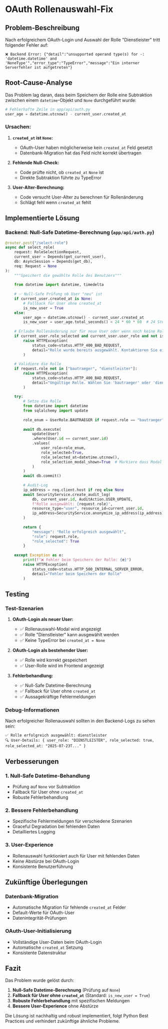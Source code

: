 # OAuth Rollenauswahl-Fix

## Problem-Beschreibung

Nach erfolgreichem OAuth-Login und Auswahl der Rolle "Dienstleister" tritt folgender Fehler auf:

```
❌ Backend Error: {"detail":"unsupported operand type(s) for -: 'datetime.datetime' and 'NoneType'","error_type":"TypeError","message":"Ein interner Serverfehler ist aufgetreten"}
```

## Root-Cause-Analyse

Das Problem lag daran, dass beim Speichern der Rolle eine Subtraktion zwischen einem `datetime`-Objekt und `None` durchgeführt wurde:

```python
# Fehlerhafte Zeile in app/api/auth.py
user_age = datetime.utcnow() - current_user.created_at
```

### **Ursachen:**

1. **`created_at` ist `None`:**
   - OAuth-User haben möglicherweise kein `created_at` Feld gesetzt
   - Datenbank-Migration hat das Feld nicht korrekt übertragen

2. **Fehlende Null-Check:**
   - Code prüfte nicht, ob `created_at` `None` ist
   - Direkte Subtraktion führte zu TypeError

3. **User-Alter-Berechnung:**
   - Code versucht User-Alter zu berechnen für Rollenänderung
   - Schlägt fehl wenn `created_at` fehlt

## Implementierte Lösung

### **Backend: Null-Safe Datetime-Berechnung** (`app/api/auth.py`)

```python
@router.post("/select-role")
async def select_role(
    request: RoleSelectionRequest,
    current_user = Depends(get_current_user),
    db: AsyncSession = Depends(get_db),
    req: Request = None
):
    """Speichert die gewählte Rolle des Benutzers"""
    
    from datetime import datetime, timedelta
    
    # ✅ Null-Safe Prüfung ob User "neu" ist
    if current_user.created_at is None:
        # Fallback für User ohne created_at
        is_new_user = True
    else:
        user_age = datetime.utcnow() - current_user.created_at
        is_new_user = user_age.total_seconds() < 24 * 60 * 60  # 24 Stunden
    
    # Erlaube Rollenänderung nur für neue User oder wenn noch keine Rolle gesetzt
    if current_user.role_selected and current_user.user_role and not is_new_user:
        raise HTTPException(
            status_code=status.HTTP_400_BAD_REQUEST,
            detail="Rolle wurde bereits ausgewählt. Kontaktieren Sie einen Administrator für Änderungen."
        )
    
    # Validiere die Rolle
    if request.role not in ["bautraeger", "dienstleister"]:
        raise HTTPException(
            status_code=status.HTTP_400_BAD_REQUEST,
            detail="Ungültige Rolle. Wählen Sie 'bautraeger' oder 'dienstleister'."
        )
    
    try:
        # Setze die Rolle
        from datetime import datetime
        from sqlalchemy import update
        
        role_enum = UserRole.BAUTRAEGER if request.role == "bautraeger" else UserRole.DIENSTLEISTER
        
        await db.execute(
            update(User)
            .where(User.id == current_user.id)
            .values(
                user_role=role_enum,
                role_selected=True,
                role_selected_at=datetime.utcnow(),
                role_selection_modal_shown=True  # Markiere dass Modal angezeigt wurde
            )
        )
        await db.commit()
        
        # Audit-Log
        ip_address = req.client.host if req else None
        await SecurityService.create_audit_log(
            db, current_user.id, AuditAction.USER_UPDATE,
            f"Rolle ausgewählt: {request.role}",
            resource_type="user", resource_id=current_user.id,
            ip_address=SecurityService.anonymize_ip_address(ip_address) if ip_address else None
        )
        
        return {
            "message": "Rolle erfolgreich ausgewählt",
            "role": request.role,
            "role_selected": True
        }
        
    except Exception as e:
        print(f"❌ Fehler beim Speichern der Rolle: {e}")
        raise HTTPException(
            status_code=status.HTTP_500_INTERNAL_SERVER_ERROR,
            detail="Fehler beim Speichern der Rolle"
        )
```

## Testing

### **Test-Szenarien**

1. **OAuth-Login als neuer User:**
   - ✅ Rollenauswahl-Modal wird angezeigt
   - ✅ Rolle "Dienstleister" kann ausgewählt werden
   - ✅ Keine TypeError bei `created_at = None`

2. **OAuth-Login als bestehender User:**
   - ✅ Rolle wird korrekt gespeichert
   - ✅ User-Rolle wird im Frontend angezeigt

3. **Fehlerbehandlung:**
   - ✅ Null-Safe Datetime-Berechnung
   - ✅ Fallback für User ohne `created_at`
   - ✅ Aussagekräftige Fehlermeldungen

### **Debug-Informationen**

Nach erfolgreicher Rollenauswahl sollten in den Backend-Logs zu sehen sein:
```
✅ Rolle erfolgreich ausgewählt: dienstleister
🔍 User-Details: { user_role: "DIENSTLEISTER", role_selected: true, role_selected_at: "2025-07-23T..." }
```

## Verbesserungen

### 1. **Null-Safe Datetime-Behandlung**
- Prüfung auf `None` vor Subtraktion
- Fallback für User ohne `created_at`
- Robuste Fehlerbehandlung

### 2. **Bessere Fehlerbehandlung**
- Spezifische Fehlermeldungen für verschiedene Szenarien
- Graceful Degradation bei fehlenden Daten
- Detailliertes Logging

### 3. **User-Experience**
- Rollenauswahl funktioniert auch für User mit fehlenden Daten
- Keine Abstürze bei OAuth-Login
- Konsistente Benutzerführung

## Zukünftige Überlegungen

### **Datenbank-Migration**
- Automatische Migration für fehlende `created_at` Felder
- Default-Werte für OAuth-User
- Datenintegrität-Prüfungen

### **OAuth-User-Initialisierung**
- Vollständige User-Daten beim OAuth-Login
- Automatische `created_at` Setzung
- Konsistente Datenstruktur

## Fazit

Das Problem wurde gelöst durch:
1. **Null-Safe Datetime-Berechnung** (Prüfung auf `None`)
2. **Fallback für User ohne `created_at`** (Standard: `is_new_user = True`)
3. **Robuste Fehlerbehandlung** mit spezifischen Meldungen
4. **Bessere User-Experience** ohne Abstürze

Die Lösung ist nachhaltig und robust implementiert, folgt Python Best Practices und verhindert zukünftige ähnliche Probleme. 